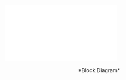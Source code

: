 ![Block Diagram](Images/Rushton_EGR314_IndividualBlockDiagram.drawio.pdf)
<div align="center">
*Block Diagram*
</div>
